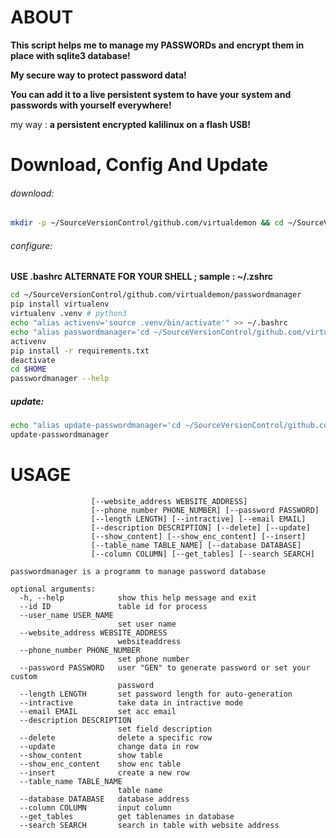 # ABOUT
**This script helps me to manage my PASSWORDs and encrypt them in place with sqlite3 database!**

**My secure way to protect password data!**

**You can add it to a live persistent system to have your system and passwords with yourself everywhere!**

my way : **a persistent encrypted kalilinux on a flash USB!**

# Download, Config And Update

###### download:
```bash
mkdir -p ~/SourceVersionControl/github.com/virtualdemon && cd ~/SourceVersionControl/github.com/virtualdemon && git clone https://github.com/virtualdemon/passwordmanager
```

###### configure:
**USE .bashrc ALTERNATE FOR YOUR SHELL ; sample : ~/.zshrc**

```bash
cd ~/SourceVersionControl/github.com/virtualdemon/passwordmanager
pip install virtualenv
virtualenv .venv # python3
echo "alias activenv='source .venv/bin/activate'" >> ~/.bashrc
echo "alias passwordmanager='cd ~/SourceVersionControl/github.com/virtualdemon/passwordmanager && activenv && ./passwordmanager.py'" >> ~/.bashrc
activenv
pip install -r requirements.txt
deactivate
cd $HOME
passwordmanager --help
```

##### update:
```bash
echo "alias update-passwordmanager='cd ~/SourceVersionControl/github.com/virtualdemon/passwordmanager && git pull -f && cd'" >> ~/.bashrc
update-passwordmanager
```

# USAGE
```usage: PASS STORE [-h] [--id ID] [--user_name USER_NAME]
                  [--website_address WEBSITE_ADDRESS]
                  [--phone_number PHONE_NUMBER] [--password PASSWORD]
                  [--length LENGTH] [--intractive] [--email EMAIL]
                  [--description DESCRIPTION] [--delete] [--update]
                  [--show_content] [--show_enc_content] [--insert]
                  [--table_name TABLE_NAME] [--database DATABASE]
                  [--column COLUMN] [--get_tables] [--search SEARCH]

passwordmanager is a programm to manage password database

optional arguments:
  -h, --help            show this help message and exit
  --id ID               table id for process
  --user_name USER_NAME
                        set user name
  --website_address WEBSITE_ADDRESS
                        websiteaddress
  --phone_number PHONE_NUMBER
                        set phone number
  --password PASSWORD   user "GEN" to generate password or set your custom
                        password
  --length LENGTH       set password length for auto-generation
  --intractive          take data in intractive mode
  --email EMAIL         set acc email
  --description DESCRIPTION
                        set field description
  --delete              delete a specific row
  --update              change data in row
  --show_content        show table
  --show_enc_content    show enc table
  --insert              create a new row
  --table_name TABLE_NAME
                        table name
  --database DATABASE   database address
  --column COLUMN       input column
  --get_tables          get tablenames in database
  --search SEARCH       search in table with website address

```